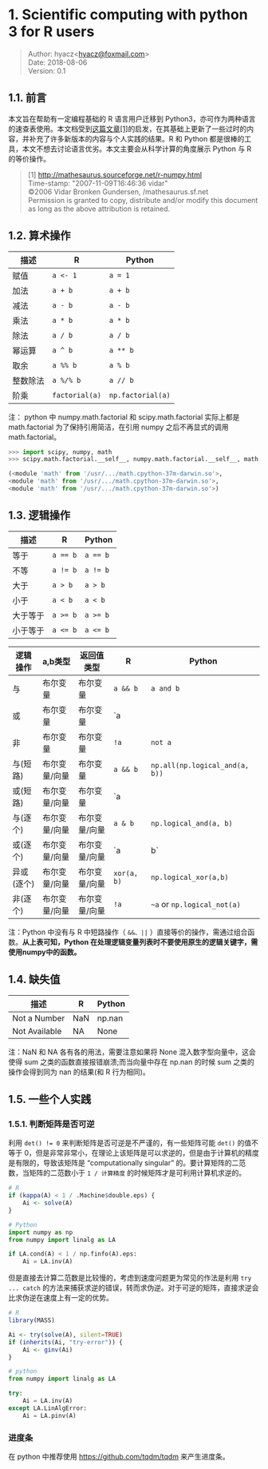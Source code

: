 # 1. Scientific computing with python 3 for R users

> Author: hyacz\<hyacz@foxmail.com>  
> Date: 2018-08-06  
> Version: 0.1

## 1.1. 前言

本文旨在帮助有一定编程基础的 R 语言用户迁移到 Python3，亦可作为两种语言的速查表使用。本文档受到[这篇文章[1]](http://mathesaurus.sourceforge.net/r-numpy.html)的启发，在其基础上更新了一些过时的内容，并补充了许多新版本的内容与个人实践的结果。R 和 Python 都是很棒的工具，本文不想去讨论语言优劣。本文主要会从科学计算的角度展示 Python 与 R 的等价操作。

> [1] http://mathesaurus.sourceforge.net/r-numpy.html  
Time-stamp: "2007-11-09T16:46:36 vidar"  
©2006 Vidar Bronken Gundersen, /mathesaurus.sf.net  
Permission is granted to copy, distribute and/or modify this document as long as the above attribution is retained.

## 1.2. 算术操作

| 描述     | R              | Python            |
| -------- | -------------- | ----------------- |
| 赋值     | `a <- 1`       | `a = 1`           |
| 加法     | `a + b`        | `a + b`           |
| 减法     | `a - b`        | `a - b`           |
| 乘法     | `a * b`        | `a * b`           |
| 除法     | `a / b`        | `a / b`           |
| 幂运算   | `a ^ b`        | `a ** b`          |
| 取余     | `a %% b`       | `a % b`           |
| 整数除法 | `a %/% b`      | `a // b`          |
| 阶乘     | `factorial(a)` | `np.factorial(a)` |

注： python 中 numpy.math.factorial 和 scipy.math.factorial 实际上都是 math.factorial 为了保持引用简洁，在引用 numpy 之后不再显式的调用 math.factorial。

```python
>>> import scipy, numpy, math
>>> scipy.math.factorial.__self__, numpy.math.factorial.__self__, math.factorial.__self__

(<module 'math' from '/usr/.../math.cpython-37m-darwin.so'>,
<module 'math' from '/usr/.../math.cpython-37m-darwin.so'>,
<module 'math' from '/usr/.../math.cpython-37m-darwin.so'>)

```

## 1.3. 逻辑操作

| 描述     | R        | Python   |
| -------- | -------- | -------- |
| 等于     | `a == b` | `a == b` |
| 不等     | `a != b` | `a != b` |
| 大于     | `a > b`  | `a > b`  |
| 小于     | `a < b`  | `a < b`  |
| 大于等于 | `a >= b` | `a >= b` |
| 小于等于 | `a <= b` | `a <= b` |

| 逻辑操作   | a,b类型       | 返回值类型    | R           | Python                         |
| ---------- | ------------- | ------------- | ----------- | ------------------------------ |
| 与         | 布尔变量      | 布尔变量      | `a && b`    | `a and b`                      |
| 或         | 布尔变量      | 布尔变量      | `a || b`    | `a or b`                       |
| 非         | 布尔变量      | 布尔变量      | `!a`        | `not a`                        |
| 与(短路)   | 布尔变量/向量 | 布尔变量      | `a && b`    | `np.all(np.logical_and(a, b))` |
| 或(短路)   | 布尔变量/向量 | 布尔变量      | `a || b`    | `np.any(np.logical_or(a, b))`  |
| 与(逐个)   | 布尔变量/向量 | 布尔变量/向量 | `a & b`     | `np.logical_and(a, b)`         |
| 或(逐个)   | 布尔变量/向量 | 布尔变量/向量 | `a | b`     | `np.logical_or(a, b)`          |
| 异或(逐个) | 布尔变量/向量 | 布尔变量/向量 | `xor(a, b)` | `np.logical_xor(a,b)`          |
| 非(逐个)   | 布尔变量/向量 | 布尔变量/向量 | `!a`        | `~a` or `np.logical_not(a)`    |

注：Python 中没有与 R 中短路操作（ `&&、||` ）直接等价的操作，需通过组合函数。**从上表可知，Python 在处理逻辑变量列表时不要使用原生的逻辑关键字，需使用numpy中的函数。**

## 1.4. 缺失值

| 描述          | R   | Python |
| ------------- | --- | ------ |
| Not a Number  | NaN | np.nan |
| Not Available | NA  | None   |

注：NaN 和 NA 各有各的用法，需要注意如果将 None 混入数字型向量中，这会使得 sum 之类的函数直接报错崩溃;而当向量中存在 np.nan 的时候 sum 之类的操作会得到同为 nan 的结果(和 R 行为相同)。

## 1.5. 一些个人实践

### 1.5.1. 判断矩阵是否可逆

利用 `det() != 0` 来判断矩阵是否可逆是不严谨的，有一些矩阵可能 `det()` 的值不等于 0，但是非常非常小，在理论上该矩阵是可以求逆的，但是由于计算机的精度是有限的，导致该矩阵是 “computationally singular” 的。要计算矩阵的二范数，当矩阵的二范数小于 `1 / 计算精度` 的时候矩阵才是可利用计算机求逆的。

``` R
# R
if (kappa(A) < 1 / .Machine$double.eps) {
    Ai <- solve(A)
}
```

``` python
# Python
import numpy as np
from numpy import linalg as LA

if LA.cond(A) < 1 / np.finfo(A).eps:
    Ai = LA.inv(A)
```

但是直接去计算二范数是比较慢的，考虑到速度问题更为常见的作法是利用 `try ... catch` 的方法来捕获求逆的错误，转而求伪逆。对于可逆的矩阵，直接求逆会比求伪逆在速度上有一定的优势。

``` R
# R
library(MASS)

Ai <- try(solve(A), silent=TRUE)
if (inherits(Ai, "try-error")) {
    Ai <- ginv(Ai)
}
```

``` python
# python
from numpy import linalg as LA

try:
    Ai = LA.inv(A)
except LA.LinAlgError:
    Ai = LA.pinv(A)
```

### 进度条

在 python 中推荐使用 https://github.com/tqdm/tqdm 来产生进度条。

